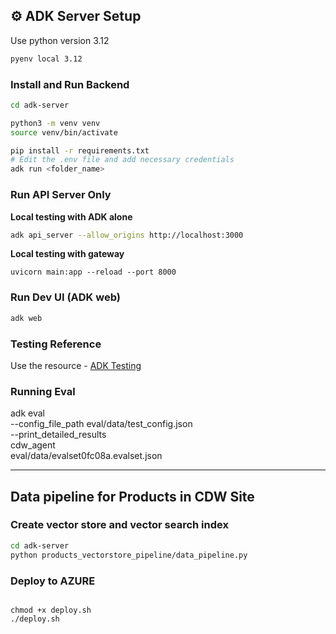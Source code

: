 ## ⚙️ ADK Server Setup

Use python version 3.12

```bash
pyenv local 3.12
```

### Install and Run Backend
```bash
cd adk-server

python3 -m venv venv
source venv/bin/activate

pip install -r requirements.txt
# Edit the .env file and add necessary credentials
adk run <folder_name>
```

### Run API Server Only
**Local testing with ADK alone**
```bash
adk api_server --allow_origins http://localhost:3000
```

**Local testing with gateway**
```
uvicorn main:app --reload --port 8000

```

### Run Dev UI (ADK web)
```bash
adk web
```

### Testing Reference
Use the resource - [ADK Testing](https://google.github.io/adk-docs/get-started/testing/#local-testing)


### Running Eval
adk eval \
    --config_file_path eval/data/test_config.json \
    --print_detailed_results \
    cdw_agent \
    eval/data/evalset0fc08a.evalset.json

---

## Data pipeline for Products in CDW Site

### Create vector store and vector search index
```bash
cd adk-server
python products_vectorstore_pipeline/data_pipeline.py
```

### Deploy to AZURE
```

chmod +x deploy.sh 
./deploy.sh

````